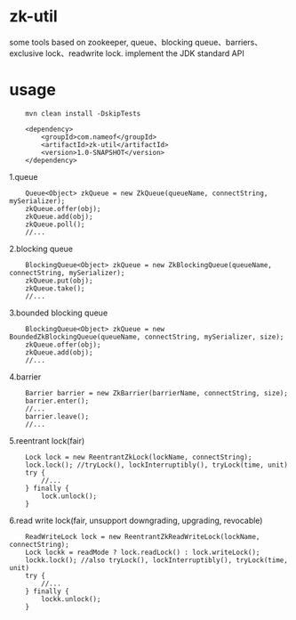 # zk-util
some tools based on zookeeper, queue、blocking queue、barriers、exclusive lock、readwrite lock. implement the JDK standard API

# usage
```
    mvn clean install -DskipTests
```
```
    <dependency>
        <groupId>com.nameof</groupId>
        <artifactId>zk-util</artifactId>
        <version>1.0-SNAPSHOT</version>
    </dependency>
```

1.queue
```
    Queue<Object> zkQueue = new ZkQueue(queueName, connectString, mySerializer);
    zkQueue.offer(obj);
    zkQueue.add(obj);
    zkQueue.poll();
    //...
```

2.blocking queue
```
    BlockingQueue<Object> zkQueue = new ZkBlockingQueue(queueName, connectString, mySerializer);
    zkQueue.put(obj);
    zkQueue.take();
    //...
```

3.bounded blocking queue
```
    BlockingQueue<Object> zkQueue = new BoundedZkBlockingQueue(queueName, connectString, mySerializer, size);
    zkQueue.offer(obj);
    zkQueue.add(obj);
    //...
```

4.barrier
```
    Barrier barrier = new ZkBarrier(barrierName, connectString, size);
    barrier.enter();
    //...
    barrier.leave();
    //...
```

5.reentrant lock(fair)
```
    Lock lock = new ReentrantZkLock(lockName, connectString);
    lock.lock(); //tryLock(), lockInterruptibly(), tryLock(time, unit)
    try {
        //...
    } finally {
        lock.unlock();
    }
```

6.read write lock(fair, unsupport downgrading, upgrading, revocable)
```
    ReadWriteLock lock = new ReentrantZkReadWriteLock(lockName, connectString);
    Lock lockk = readMode ? lock.readLock() : lock.writeLock();
    lockk.lock(); //also tryLock(), lockInterruptibly(), tryLock(time, unit)
    try {
        //...
    } finally {
        lockk.unlock();
    }
```
